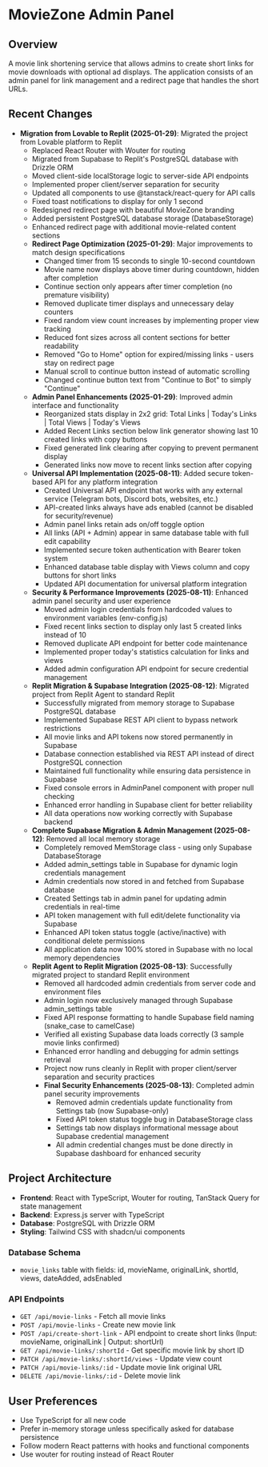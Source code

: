 # MovieZone Admin Panel

## Overview
A movie link shortening service that allows admins to create short links for movie downloads with optional ad displays. The application consists of an admin panel for link management and a redirect page that handles the short URLs.

## Recent Changes
- **Migration from Lovable to Replit (2025-01-29)**: Migrated the project from Lovable platform to Replit
  - Replaced React Router with Wouter for routing
  - Migrated from Supabase to Replit's PostgreSQL database with Drizzle ORM
  - Moved client-side localStorage logic to server-side API endpoints
  - Implemented proper client/server separation for security
  - Updated all components to use @tanstack/react-query for API calls
  - Fixed toast notifications to display for only 1 second
  - Redesigned redirect page with beautiful MovieZone branding
  - Added persistent PostgreSQL database storage (DatabaseStorage)
  - Enhanced redirect page with additional movie-related content sections
  - **Redirect Page Optimization (2025-01-29)**: Major improvements to match design specifications
    - Changed timer from 15 seconds to single 10-second countdown
    - Movie name now displays above timer during countdown, hidden after completion
    - Continue section only appears after timer completion (no premature visibility)
    - Removed duplicate timer displays and unnecessary delay counters
    - Fixed random view count increases by implementing proper view tracking
    - Reduced font sizes across all content sections for better readability
    - Removed "Go to Home" option for expired/missing links - users stay on redirect page
    - Manual scroll to continue button instead of automatic scrolling
    - Changed continue button text from "Continue to Bot" to simply "Continue"
  - **Admin Panel Enhancements (2025-01-29)**: Improved admin interface and functionality
    - Reorganized stats display in 2x2 grid: Total Links | Today's Links | Total Views | Today's Views
    - Added Recent Links section below link generator showing last 10 created links with copy buttons
    - Fixed generated link clearing after copying to prevent permanent display
    - Generated links now move to recent links section after copying
  - **Universal API Implementation (2025-08-11)**: Added secure token-based API for any platform integration
    - Created Universal API endpoint that works with any external service (Telegram bots, Discord bots, websites, etc.)
    - API-created links always have ads enabled (cannot be disabled for security/revenue)
    - Admin panel links retain ads on/off toggle option
    - All links (API + Admin) appear in same database table with full edit capability
    - Implemented secure token authentication with Bearer token system
    - Enhanced database table display with Views column and copy buttons for short links
    - Updated API documentation for universal platform integration
  - **Security & Performance Improvements (2025-08-11)**: Enhanced admin panel security and user experience
    - Moved admin login credentials from hardcoded values to environment variables (env-config.js)
    - Fixed recent links section to display only last 5 created links instead of 10
    - Removed duplicate API endpoint for better code maintenance
    - Implemented proper today's statistics calculation for links and views
    - Added admin configuration API endpoint for secure credential management
  - **Replit Migration & Supabase Integration (2025-08-12)**: Migrated project from Replit Agent to standard Replit
    - Successfully migrated from memory storage to Supabase PostgreSQL database
    - Implemented Supabase REST API client to bypass network restrictions
    - All movie links and API tokens now stored permanently in Supabase
    - Database connection established via REST API instead of direct PostgreSQL connection
    - Maintained full functionality while ensuring data persistence in Supabase
    - Fixed console errors in AdminPanel component with proper null checking
    - Enhanced error handling in Supabase client for better reliability
    - All data operations now working correctly with Supabase backend
  - **Complete Supabase Migration & Admin Management (2025-08-12)**: Removed all local memory storage
    - Completely removed MemStorage class - using only Supabase DatabaseStorage
    - Added admin_settings table in Supabase for dynamic login credentials management
    - Admin credentials now stored in and fetched from Supabase database
    - Created Settings tab in admin panel for updating admin credentials in real-time
    - API token management with full edit/delete functionality via Supabase
    - Enhanced API token status toggle (active/inactive) with conditional delete permissions
    - All application data now 100% stored in Supabase with no local memory dependencies
  - **Replit Agent to Replit Migration (2025-08-13)**: Successfully migrated project to standard Replit environment
    - Removed all hardcoded admin credentials from server code and environment files
    - Admin login now exclusively managed through Supabase admin_settings table
    - Fixed API response formatting to handle Supabase field naming (snake_case to camelCase)
    - Verified all existing Supabase data loads correctly (3 sample movie links confirmed)
    - Enhanced error handling and debugging for admin settings retrieval
    - Project now runs cleanly in Replit with proper client/server separation and security practices
    - **Final Security Enhancements (2025-08-13)**: Completed admin panel security improvements
      - Removed admin credentials update functionality from Settings tab (now Supabase-only)
      - Fixed API token status toggle bug in DatabaseStorage class
      - Settings tab now displays informational message about Supabase credential management
      - All admin credential changes must be done directly in Supabase dashboard for enhanced security

## Project Architecture
- **Frontend**: React with TypeScript, Wouter for routing, TanStack Query for state management
- **Backend**: Express.js server with TypeScript
- **Database**: PostgreSQL with Drizzle ORM
- **Styling**: Tailwind CSS with shadcn/ui components

### Database Schema
- `movie_links` table with fields: id, movieName, originalLink, shortId, views, dateAdded, adsEnabled

### API Endpoints
- `GET /api/movie-links` - Fetch all movie links
- `POST /api/movie-links` - Create new movie link
- `POST /api/create-short-link` - API endpoint to create short links (Input: movieName, originalLink | Output: shortUrl)
- `GET /api/movie-links/:shortId` - Get specific movie link by short ID
- `PATCH /api/movie-links/:shortId/views` - Update view count
- `PATCH /api/movie-links/:id` - Update movie link original URL
- `DELETE /api/movie-links/:id` - Delete movie link

## User Preferences
- Use TypeScript for all new code
- Prefer in-memory storage unless specifically asked for database persistence
- Follow modern React patterns with hooks and functional components
- Use wouter for routing instead of React Router